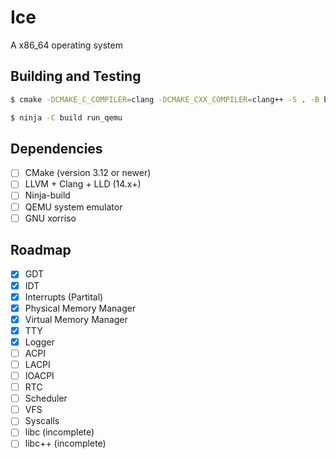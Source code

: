 # Ice
A x86_64 operating system

## Building and Testing
```sh 
$ cmake -DCMAKE_C_COMPILER=clang -DCMAKE_CXX_COMPILER=clang++ -S . -B build
```
```sh
$ ninja -C build run_qemu
```

## Dependencies
- [ ] CMake (version 3.12 or newer)
- [ ] LLVM + Clang + LLD (14.x+)
- [ ] Ninja-build
- [ ] QEMU system emulator
- [ ] GNU xorriso

## Roadmap
- [X] GDT
- [X] IDT
- [X] Interrupts (Partital)
- [X] Physical Memory Manager
- [X] Virtual Memory Manager
- [X] TTY
- [X] Logger
- [ ] ACPI
- [ ] LACPI
- [ ] IOACPI
- [ ] RTC
- [ ] Scheduler
- [ ] VFS
- [ ] Syscalls
- [ ] libc (incomplete)
- [ ] libc++ (incomplete)
